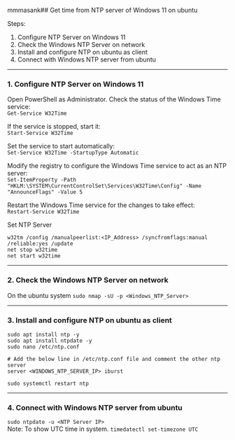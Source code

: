 mmmasank## Get time from NTP server of Windows 11 on ubuntu

Steps:

1. Configure NTP Server on Windows 11
2. Check the Windows NTP Server on network
3. Install and configure NTP on ubuntu as client
4. Connect with Windows NTP server from ubuntu
----------------------------------------------------------------------------------------------------------

### 1. Configure NTP Server on Windows 11 

Open PowerShell as Administrator.
Check the status of the Windows Time service:  
`Get-Service W32Time`

If the service is stopped, start it:  
`Start-Service W32Time`

Set the service to start automatically:  
`Set-Service W32Time -StartupType Automatic`

Modify the registry to configure the Windows Time service to act as an NTP server:  
`Set-ItemProperty -Path "HKLM:\SYSTEM\CurrentControlSet\Services\W32Time\Config" -Name "AnnounceFlags" -Value 5`

Restart the Windows Time service for the changes to take effect:  
`Restart-Service W32Time`

Set NTP Server
```
w32tm /config /manualpeerlist:<IP_Address> /syncfromflags:manual /reliable:yes /update
net stop w32time
net start w32time
```
----------------------------------------------------------------------------------------------------------

### 2. Check the Windows NTP Server on network  

On the ubuntu system
`sudo nmap -sU -p <Windows_NTP_Server>`

----------------------------------------------------------------------------------------------------------

### 3. Install and configure NTP on ubuntu as client 
```
sudo apt install ntp -y
sudo apt install ntpdate -y
sudo nano /etc/ntp.conf

# Add the below line in /etc/ntp.conf file and comment the other ntp server 
server <WINDOWS_NTP_SERVER_IP> iburst

sudo systemctl restart ntp
```

----------------------------------------------------------------------------------------------------------------

### 4. Connect with Windows NTP server from ubuntu  

`sudo ntpdate -u <NTP Server IP>`  
Note: To show UTC time in system. `timedatectl set-timezone UTC`

